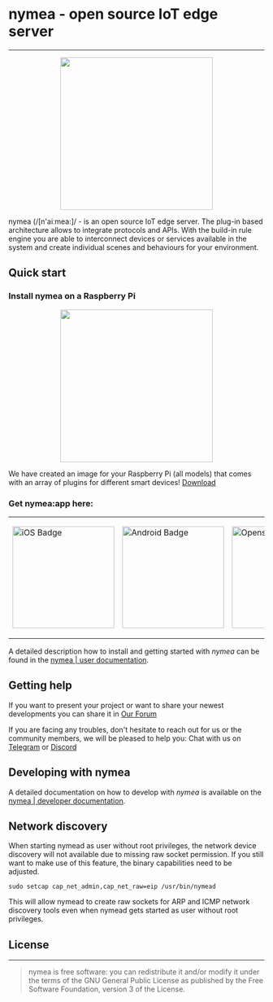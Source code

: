 # nymea - open source IoT edge server
--------------------------------------------
<p align="center">
  <a  href="https://nymea.io">
    <img src="https://nymea.io/downloads/img/nymea-logo.svg" width=300>
  </a>
</p>

nymea (/[n'aiːmea:]/ - is an open source IoT edge server. The plug-in based architecture allows to integrate protocols and APIs. With the build-in rule engine you are able to interconnect devices or services available in the system and create individual scenes and behaviours for your environment.

## Quick start

### Install nymea on a Raspberry Pi

<p align="center">
<img src="https://nymea.io/downloads/img/nymea-pi.svg" width=300 >
</p>

We have created an image for your Raspberry Pi (all models) that comes with an array of plugins for different smart devices!
 [Download](https://downloads.nymea.io/images/raspberrypi/latest)

### Get nymea:app here:

<table align="middle">
  <tr>
    <td> 
      <p>
        <a href="https://itunes.apple.com/us/app/nymea-app/id1400810250?mt=8">
          <img border="0" align="middle" alt="iOS Badge" src="https://nymea.io/downloads/img/app-store/appstore.png" width=200>
     </p>
    </td>
    <td> 
      <p>
         <a href="https://play.google.com/store/apps/details?id=io.guh.nymeaapp&hl=en&pcampaignid=MKT-Other-global-all-co-prtnr-py-PartBadge-Mar2515-1">
         <img border="0" align="middle" alt="Android Badge" src="https://nymea.io/downloads/img/app-store/playstore.png" width=200>
     </p>
    </td>
    <td> 
      <p>
        <a href="https://open-store.io/app/io.guh.nymeaapp">
        <img border="0" align="middle" alt="Openstore Badge" src="https://open-store.io/badges/en_US.png" width=200>
      </p>
    </td>
    <td> 
      <p>
         <a href="https://downloads.nymea.io/nymea-app/nymea-app-osx-bundle.dmg">
         <img border="0" align="middle" alt="macOS Badge" src="https://nymea.io/downloads/img/app-store/macos.png" width=200">
      </p>
    </td>
    <td> 
      <p>
        <a href="https://snapcraft.io/nymea-app">
        <img border="0" align="middle" alt="Snap Badge" src="https://nymea.io/downloads/img/app-store/snap-store.png" width=200>
      </p>
    </td>
    <td> 
      <p>
        <a href="https://downloads.nymea.io/nymea-app/nymea-app-win-installer.exe">
        <img border="0" align="middle" alt="Windows Badge" src="https://nymea.io/downloads/img/app-store/windows.svg" width=200>
      </p>
    </td>
  </tr>
</table>

A detailed description how to install and getting started with *nymea* can be found in the [nymea | user documentation](https://nymea.io/documentation/users/installation/getting-started).


## Getting help

If you want to present your project or want to share your newest developments you can share it in
[Our Forum](https://forum.nymea.io)

If you are facing any troubles, don't hesitate to reach out for us or the community members, we will be pleased to help you:
Chat with us on [Telegram](http://t.me/nymeacommunity) or [Discord](https://discord.gg/tX9YCpD)

## Developing with nymea

A detailed documentation on how to develop with *nymea* is available on the [nymea | developer documentation](https://nymea.io/documentation/developers/).


## Network discovery

When starting nymead as user without root privileges, the network device discovery will not available due to missing raw socket permission. 
If you still want to make use of this feature, the binary capabilities need to be adjusted.

    sudo setcap cap_net_admin,cap_net_raw=eip /usr/bin/nymead

This will allow nymead to create raw sockets for ARP and ICMP network discovery tools even when nymead gets started as user without root privileges. 

## License
--------------------------------------------
> nymea is free software: you can redistribute it and/or modify it under the terms of the GNU General Public License as published by the Free Software Foundation, version 3 of the License.
